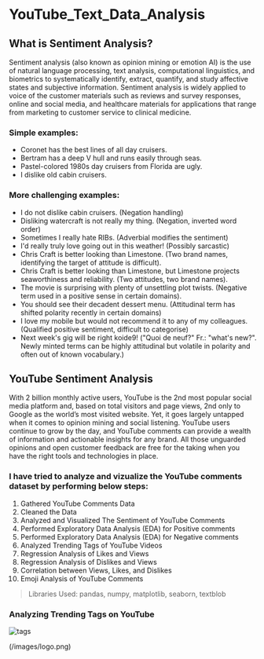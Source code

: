 # YouTube_Text_Data_Analysis

## What is Sentiment Analysis?
Sentiment analysis (also known as opinion mining or emotion AI) is the use of natural language processing, text analysis, computational linguistics, and biometrics to systematically identify, extract, quantify, and study affective states and subjective information. Sentiment analysis is widely applied to voice of the customer materials such as reviews and survey responses, online and social media, and healthcare materials for applications that range from marketing to customer service to clinical medicine.

### Simple examples:
  - Coronet has the best lines of all day cruisers.
  - Bertram has a deep V hull and runs easily through seas.
  - Pastel-colored 1980s day cruisers from Florida are ugly.
  - I dislike old cabin cruisers.

### More challenging examples:
  - I do not dislike cabin cruisers. (Negation handling)
  - Disliking watercraft is not really my thing. (Negation, inverted word order)
  - Sometimes I really hate RIBs. (Adverbial modifies the sentiment)
  - I'd really truly love going out in this weather! (Possibly sarcastic)
  - Chris Craft is better looking than Limestone. (Two brand names, identifying the target of attitude is difficult).
  - Chris Craft is better looking than Limestone, but Limestone projects seaworthiness and reliability. (Two attitudes, two brand names).
  - The movie is surprising with plenty of unsettling plot twists. (Negative term used in a positive sense in certain domains).
  - You should see their decadent dessert menu. (Attitudinal term has shifted polarity recently in certain domains)
  - I love my mobile but would not recommend it to any of my colleagues. (Qualified positive sentiment, difficult to categorise)
  - Next week's gig will be right koide9! ("Quoi de neuf?" Fr.: "what's new?". Newly minted terms can be highly attitudinal but volatile in polarity and often out of known vocabulary.)


## YouTube Sentiment Analysis
With 2 billion monthly active users, YouTube is the 2nd most popular social media platform and, based on total visitors and page views, 2nd only to Google as the world’s most visited website. Yet, it goes largely untapped when it comes to opinion mining and social listening. YouTube users continue to grow by the day, and YouTube comments can provide a wealth of information and actionable insights for any brand. All those unguarded opinions and open customer feedback are free for the taking when you have the right tools and technologies in place.

### I have tried to analyze and vizualize the YouTube comments dataset by performing below steps:

  1. Gathered YouTube Comments Data
  2. Cleaned the Data
  3. Analyzed and Visualized The Sentiment of YouTube Comments
  4. Performed Exploratory Data Analysis (EDA) for Positive comments
  5. Performed Exploratory Data Analysis (EDA) for Negative comments
  6. Analyzed Trending Tags of YouTube Videos
  7. Regression Analysis of Likes and Views
  8. Regression Analysis of Dislikes and Views
  9. Correlation between Views, Likes, and Dislikes
  10. Emoji Analysis of YouTube Comments

> Libraries Used: pandas, numpy, matplotlib, seaborn, textblob

### Analyzing Trending Tags on YouTube
![tags](https://user-images.githubusercontent.com/30564193/114277229-5318b780-99f8-11eb-9633-25eb93a6f5a8.png)

(/images/logo.png)
